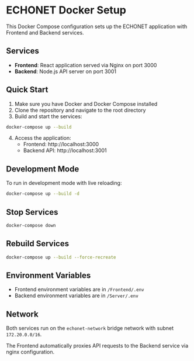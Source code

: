 # ECHONET Docker Setup

This Docker Compose configuration sets up the ECHONET application with Frontend and Backend services.

## Services

- **Frontend**: React application served via Nginx on port 3000
- **Backend**: Node.js API server on port 3001

## Quick Start

1. Make sure you have Docker and Docker Compose installed
2. Clone the repository and navigate to the root directory
3. Build and start the services:

```bash
docker-compose up --build
```

4. Access the application:
   - Frontend: http://localhost:3000
   - Backend API: http://localhost:3001

## Development Mode

To run in development mode with live reloading:

```bash
docker-compose up --build -d
```

## Stop Services

```bash
docker-compose down
```

## Rebuild Services

```bash
docker-compose up --build --force-recreate
```

## Environment Variables

- Frontend environment variables are in `/Frontend/.env`
- Backend environment variables are in `/Server/.env`

## Network

Both services run on the `echonet-network` bridge network with subnet `172.20.0.0/16`.

The Frontend automatically proxies API requests to the Backend service via nginx configuration.